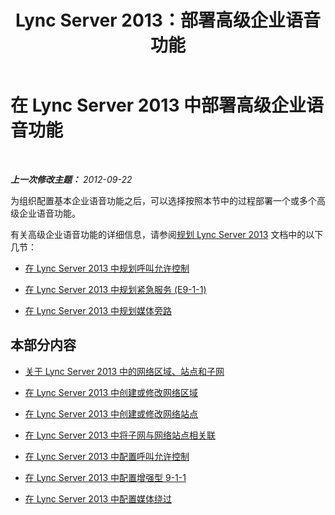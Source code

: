 ﻿---
title: Lync Server 2013：部署高级企业语音功能
TOCTitle: 部署高级企业语音功能
ms:assetid: 286d9c0b-9442-448f-a6e5-95b3034278fe
ms:mtpsurl: https://technet.microsoft.com/zh-cn/library/Gg425753(v=OCS.15)
ms:contentKeyID: 49312313
ms.date: 05/19/2016
mtps_version: v=OCS.15
ms.translationtype: HT
---

# 在 Lync Server 2013 中部署高级企业语音功能

 

_**上一次修改主题：** 2012-09-22_

为组织配置基本企业语音功能之后，可以选择按照本节中的过程部署一个或多个高级企业语音功能。

有关高级企业语音功能的详细信息，请参阅[规划 Lync Server 2013](lync-server-2013-planning.md) 文档中的以下几节：

  - [在 Lync Server 2013 中规划呼叫允许控制](lync-server-2013-planning-for-call-admission-control.md)

  - [在 Lync Server 2013 中规划紧急服务 (E9-1-1)](lync-server-2013-planning-for-emergency-services-e9-1-1.md)

  - [在 Lync Server 2013 中规划媒体旁路](lync-server-2013-planning-for-media-bypass.md)

## 本部分内容

  - [关于 Lync Server 2013 中的网络区域、站点和子网](lync-server-2013-about-network-regions-sites-and-subnets.md)

  - [在 Lync Server 2013 中创建或修改网络区域](lync-server-2013-create-or-modify-a-network-region.md)

  - [在 Lync Server 2013 中创建或修改网络站点](lync-server-2013-create-or-modify-a-network-site.md)

  - [在 Lync Server 2013 中将子网与网络站点相关联](lync-server-2013-associate-a-subnet-with-a-network-site.md)

  - [在 Lync Server 2013 中配置呼叫允许控制](lync-server-2013-configure-call-admission-control.md)

  - [在 Lync Server 2013 中配置增强型 9-1-1](lync-server-2013-configure-enhanced-9-1-1.md)

  - [在 Lync Server 2013 中配置媒体绕过](lync-server-2013-configure-media-bypass.md)


